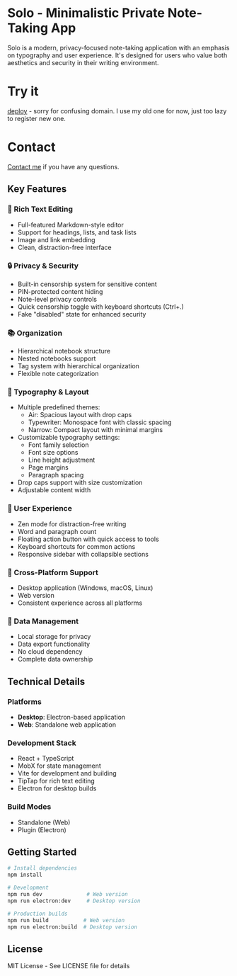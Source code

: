 # Solo - Minimalistic Private Note-Taking App

Solo is a modern, privacy-focused note-taking application with an emphasis on typography and user experience. It's designed for users who value both aesthetics and security in their writing environment.

# Try it
[deploy](https://ros-plata.ru) - sorry for confusing domain. I use my old one for now, just too lazy to register new one.

# Contact
[Contact me](https://t.me/WatasheeBaka) if you have any questions.

## Key Features

### 📝 Rich Text Editing
- Full-featured Markdown-style editor
- Support for headings, lists, and task lists
- Image and link embedding
- Clean, distraction-free interface

### 🔒 Privacy & Security
- Built-in censorship system for sensitive content
- PIN-protected content hiding
- Note-level privacy controls
- Quick censorship toggle with keyboard shortcuts (Ctrl+.)
- Fake "disabled" state for enhanced security

### 📚 Organization
- Hierarchical notebook structure
- Nested notebooks support
- Tag system with hierarchical organization
- Flexible note categorization

### 🎨 Typography & Layout
- Multiple predefined themes:
  - Air: Spacious layout with drop caps
  - Typewriter: Monospace font with classic spacing
  - Narrow: Compact layout with minimal margins
- Customizable typography settings:
  - Font family selection
  - Font size options
  - Line height adjustment
  - Page margins
  - Paragraph spacing
- Drop caps support with size customization
- Adjustable content width

### 💫 User Experience
- Zen mode for distraction-free writing
- Word and paragraph count
- Floating action button with quick access to tools
- Keyboard shortcuts for common actions
- Responsive sidebar with collapsible sections

### 📱 Cross-Platform Support
- Desktop application (Windows, macOS, Linux)
- Web version
- Consistent experience across all platforms

### 💾 Data Management
- Local storage for privacy
- Data export functionality
- No cloud dependency
- Complete data ownership

## Technical Details

### Platforms
- **Desktop**: Electron-based application
- **Web**: Standalone web application

### Development Stack
- React + TypeScript
- MobX for state management
- Vite for development and building
- TipTap for rich text editing
- Electron for desktop builds

### Build Modes
- Standalone (Web)
- Plugin (Electron)

## Getting Started

```bash
# Install dependencies
npm install

# Development
npm run dev              # Web version
npm run electron:dev     # Desktop version

# Production builds
npm run build           # Web version
npm run electron:build  # Desktop version
```

## License

MIT License - See LICENSE file for details
